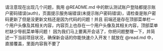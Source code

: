请注意现在出现几个问题，我用 @README.md 中的默认测试账户登陆都提示账户密码错误(auth)，页面提示服务端错误(未提示账户密码错误)，请检查是账户密码更新了但是没更新文档还是因为代码的问题！并且
  前端还是存在顶部菜单栏一个用户头像及其相关内容，内容页上也存在一个用户头像及其相关内容，顶部菜单栏缺少导航菜单等问题！ 
  因为我们马上要离开会话了，你把问题整理一下，并简述一下当前项目状况，确保新会话的你能快速介入开发！就放在 @read.md 中，直接覆盖，里面内容我不要了
